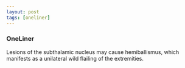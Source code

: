 ```yaml
---
layout: post
tags: [oneliner]
---
```



### OneLiner

Lesions of the subthalamic nucleus may cause hemiballismus, which manifests as a unilateral wild flailing of the extremities.
